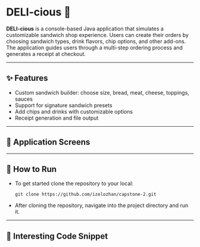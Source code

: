 # DELI-cious 🥪

**DELI-cious** is a console-based Java application that simulates a customizable sandwich shop experience. Users can create their orders by choosing sandwich types, drink flavors, chip options, and other add-ons. The application guides users through a multi-step ordering process and generates a receipt at checkout.

---
## ✨ Features

-  Custom sandwich builder: choose size, bread, meat, cheese, toppings, sauces
-  Support for signature sandwich presets
-  Add chips and drinks with customizable options
-  Receipt generation and file output

---

## 📸 Application Screens


---

## 🏃 How to Run

- To get started clone the repository to your local:

  `git clone https://github.com/izelozhan/capstone-2.git`

- After cloning the repository, navigate into the project directory and run it.

---

## 🧠 Interesting Code Snippet



```java


